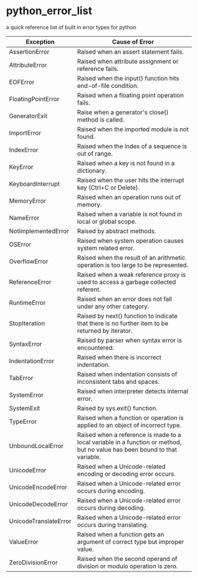 # python_error_list
a quick reference list of built in error types for python


Exception	            | Cause of Error
----------------------|---------------
AssertionError	      | Raised when an assert statement fails.
AttributeError	      | Raised when attribute assignment or reference fails.
EOFError	            | Raised when the input() function hits end-of-file condition.
FloatingPointError	  | Raised when a floating point operation fails.
GeneratorExit	        | Raise when a generator's close() method is called.
ImportError	          | Raised when the imported module is not found.
IndexError	          | Raised when the index of a sequence is out of range.
KeyError	            | Raised when a key is not found in a dictionary.
KeyboardInterrupt	    | Raised when the user hits the interrupt key (Ctrl+C or Delete).
MemoryError	          | Raised when an operation runs out of memory.
NameError	            | Raised when a variable is not found in local or global scope.
NotImplementedError	  | Raised by abstract methods.
OSError	              | Raised when system operation causes system related error.
OverflowError         | Raised when the result of an arithmetic operation is too large to be represented.
ReferenceError	      | Raised when a weak reference proxy is used to access a garbage collected referent.
RuntimeError	        | Raised when an error does not fall under any other category.
StopIteration	        | Raised by next() function to indicate that there is no further item to be returned by iterator.
SyntaxError	          | Raised by parser when syntax error is encountered.
IndentationError	    | Raised when there is incorrect indentation.
TabError	            | Raised when indentation consists of inconsistent tabs and spaces.
SystemError	          | Raised when interpreter detects internal error.
SystemExit	          | Raised by sys.exit() function.
TypeError	            | Raised when a function or operation is applied to an object of incorrect type.
UnboundLocalError	    | Raised when a reference is made to a local variable in a function or method, but no value has been bound to that variable.
UnicodeError	        | Raised when a Unicode-related encoding or decoding error occurs.
UnicodeEncodeError	  | Raised when a Unicode-related error occurs during encoding.
UnicodeDecodeError	  | Raised when a Unicode-related error occurs during decoding.
UnicodeTranslateError	| Raised when a Unicode-related error occurs during translating.
ValueError	          | Raised when a function gets an argument of correct type but improper value.
ZeroDivisionError	    | Raised when the second operand of division or modulo operation is zero.

